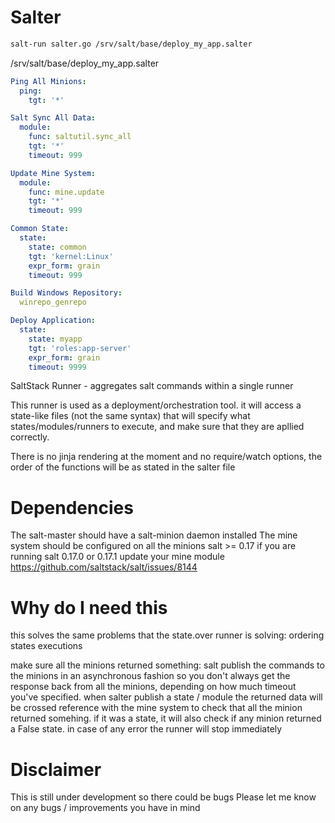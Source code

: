 Salter
======

```bash
salt-run salter.go /srv/salt/base/deploy_my_app.salter
```

/srv/salt/base/deploy_my_app.salter
```yaml
Ping All Minions:
  ping:
    tgt: '*'

Salt Sync All Data:
  module:
    func: saltutil.sync_all
    tgt: '*'
    timeout: 999

Update Mine System:
  module:
    func: mine.update
    tgt: '*'
    timeout: 999

Common State:
  state:
    state: common
    tgt: 'kernel:Linux'
    expr_form: grain
    timeout: 999

Build Windows Repository:
  winrepo_genrepo

Deploy Application:
  state:
    state: myapp
    tgt: 'roles:app-server'
    expr_form: grain
    timeout: 9999
```

SaltStack Runner - aggregates salt commands within a single runner 

This runner is used as a deployment/orchestration tool.
it will access a state-like files (not the same syntax) that will specify what states/modules/runners to execute,
and make sure that they are apllied correctly.

There is no jinja rendering at the moment and no require/watch options,
the order of the functions will be as stated in the salter file


Dependencies
============
The salt-master should have a salt-minion daemon installed
The mine system should be configured on all the minions
salt >= 0.17
if you are running salt 0.17.0 or 0.17.1 update your mine module https://github.com/saltstack/salt/issues/8144

Why do I need this
==================
this solves the same problems that the state.over runner is solving: ordering states executions

make sure all the minions returned something:
salt publish the commands to the minions in an asynchronous fashion
so you don't always get the response back from all the minions, depending on how much timeout you've specified.
when salter publish a state / module the returned data will be crossed reference with the mine system to check that all the minion returned somehing.
if it was a state, it will also check if any minion returned a False state.
in case of any error the runner will stop immediately

Disclaimer
==========
This is still under development so there could be bugs
Please let me know on any bugs / improvements you have in mind
